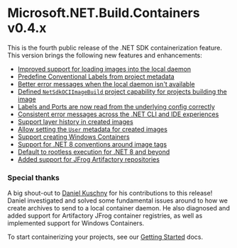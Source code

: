 # Microsoft.NET.Build.Containers v0.4.x

This is the fourth public release of the .NET SDK containerization feature. This version brings the following new features and enhancements:

* [Improved support for loading images into the local daemon](https://github.com/dotnet/sdk-container-builds/pull/323)
* [Predefine Conventional Labels from project metadata](https://github.com/dotnet/sdk-container-builds/pull/307)
* [Better error messages when the local daemon isn't available](https://github.com/dotnet/sdk-container-builds/pull/319)
* [Defined `NetSdkOCIImageBuild` project capability for projects building the image](https://github.com/dotnet/sdk-container-builds/issues/320)
* [Labels and Ports are now read from the underlying config correctly](https://github.com/dotnet/sdk-container-builds/issues/332)
* [Consistent error messages across the .NET CLI and IDE experiences](https://github.com/dotnet/sdk-container-builds/pull/347)
* [Support layer history in created images](https://github.com/dotnet/sdk-container-builds/pull/358)
* [Allow setting the `User` metadata for created images](https://github.com/dotnet/sdk-container-builds/pull/374)
* [Support creating Windows Containers](https://github.com/dotnet/sdk-container-builds/pull/343)
* [Support for .NET 8 conventions around image tags](https://github.com/dotnet/sdk-container-builds/pull/384)
* [Default to rootless execution for .NET 8 and beyond](https://github.com/dotnet/sdk-container-builds/pull/393)
* [Added support for JFrog Artifactory repositories](https://github.com/dotnet/sdk-container-builds/pull/383)

### Special thanks

A big shout-out to [Daniel Kuschny](@danielku15) for his contributions to this release! Daniel investigated and solved some fundamental issues around to how we create archives to send to a local container daemon. He also diagnosed and added support for Artifactory JFrog container registries, as well as implemented support for Windows Containers.

To start containerizing your projects, see our [Getting Started](http://github.com/dotnet/sdk-container-builds/blob/main/docs/GettingStarted.md) docs.
